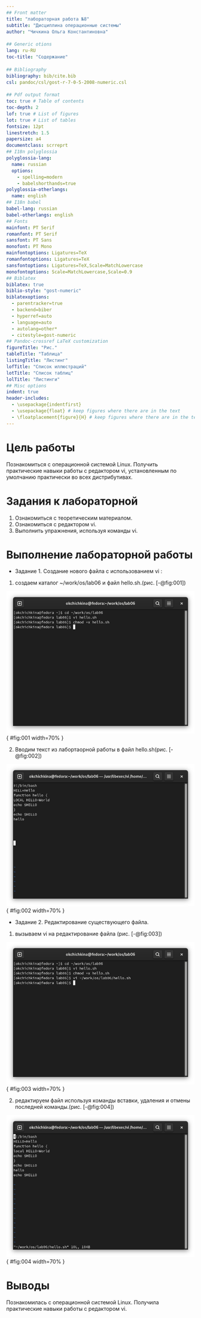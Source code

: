 ```yaml
---
## Front matter
title: "лабораторная работа №8"
subtitle: "Дисциплина операционные системы"
author: "Чичкина Ольга Константиновна"

## Generic otions
lang: ru-RU
toc-title: "Содержание"

## Bibliography
bibliography: bib/cite.bib
csl: pandoc/csl/gost-r-7-0-5-2008-numeric.csl

## Pdf output format
toc: true # Table of contents
toc-depth: 2
lof: true # List of figures
lot: true # List of tables
fontsize: 12pt
linestretch: 1.5
papersize: a4
documentclass: scrreprt
## I18n polyglossia
polyglossia-lang:
  name: russian
  options:
	- spelling=modern
	- babelshorthands=true
polyglossia-otherlangs:
  name: english
## I18n babel
babel-lang: russian
babel-otherlangs: english
## Fonts
mainfont: PT Serif
romanfont: PT Serif
sansfont: PT Sans
monofont: PT Mono
mainfontoptions: Ligatures=TeX
romanfontoptions: Ligatures=TeX
sansfontoptions: Ligatures=TeX,Scale=MatchLowercase
monofontoptions: Scale=MatchLowercase,Scale=0.9
## Biblatex
biblatex: true
biblio-style: "gost-numeric"
biblatexoptions:
  - parentracker=true
  - backend=biber
  - hyperref=auto
  - language=auto
  - autolang=other*
  - citestyle=gost-numeric
## Pandoc-crossref LaTeX customization
figureTitle: "Рис."
tableTitle: "Таблица"
listingTitle: "Листинг"
lofTitle: "Список иллюстраций"
lotTitle: "Список таблиц"
lolTitle: "Листинги"
## Misc options
indent: true
header-includes:
  - \usepackage{indentfirst}
  - \usepackage{float} # keep figures where there are in the text
  - \floatplacement{figure}{H} # keep figures where there are in the text
---
```


# Цель работы

Познакомиться с операционной системой Linux. Получить практические навыки работы с редактором vi, установленным по умолчанию практически во всех дистрибутивах.

# Задания к лабораторной

1. Ознакомиться с теоретическим материалом.
2. Ознакомиться с редактором vi.
3. Выполнить упражнения, используя команды vi.

# Выполнение лабораторной работы

- Задание 1. Создание нового файла с использованием vi :
 1. создаем каталог ~/work/os/lab06 и файл  hello.sh.(рис. [-@fig:001])

![создание файла](image/1.png){ #fig:001 width=70% }

 2. Вводим текст из лабортаорной работы в файл hello.sh(рис. [-@fig:002])

![текст файла](image/2.png){ #fig:002 width=70% }

- Задание 2. Редактирование существующего файла.

 1. вызываем vi на редактирование файла (рис. [-@fig:003])

![редактирование файла](image/3.png){ #fig:003 width=70% }

 2. редактируем файл используя команды вставки, удаления и отмены последней команды.(рис. [-@fig:004])

![тескт файла](image/4.png){ #fig:004 width=70% }


# Выводы

Познакомилась с операционной системой Linux. Получила практические навыки работы с редактором vi.

